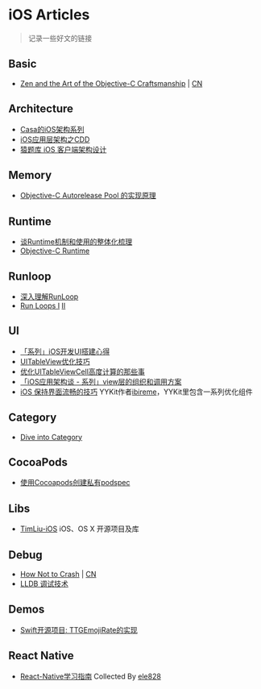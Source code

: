 # iOS Articles

> 记录一些好文的链接

## Basic
* [Zen and the Art of the Objective-C Craftsmanship](https://github.com/objc-zen/objc-zen-book) | [CN](https://github.com/oa414/objc-zen-book-cn)

## Architecture
* [Casa的iOS架构系列](http://casatwy.com/iosying-yong-jia-gou-tan-kai-pian.html)
* [iOS应用层架构之CDD](http://mrpeak.cn/blog/cdd/)
* [猿题库 iOS 客户端架构设计](http://gracelancy.com/blog/2016/01/06/ape-ios-arch-design/)

## Memory

* [Objective-C Autorelease Pool 的实现原理](http://blog.leichunfeng.com/blog/2015/05/31/objective-c-autorelease-pool-implementation-principle/)


## Runtime

* [谈Runtime机制和使用的整体化梳理](http://www.jianshu.com/p/8916ad5662a2)
* [Objective-C Runtime](http://yulingtianxia.com/blog/2014/11/05/objective-c-runtime/)

## Runloop

* [深入理解RunLoop](http://blog.ibireme.com/2015/05/18/runloop/)
* [Run Loops I](http://pandara.xyz/2015/12/17/Run%20Loops/) [II](http://pandara.xyz/2015/12/18/runloop2/)

## UI

* [「系列」iOS开发UI搭建心得](http://lvwenhan.com/ios/452.html)
* [UITableView优化技巧](http://longxdragon.github.io/2015/05/26/UITableView%E4%BC%98%E5%8C%96%E6%8A%80%E5%B7%A7/)
* [优化UITableViewCell高度计算的那些事](http://blog.sunnyxx.com/2015/05/17/cell-height-calculation/)
* [「iOS应用架构谈 - 系列」view层的组织和调用方案](http://casatwy.com/iosying-yong-jia-gou-tan-viewceng-de-zu-zhi-he-diao-yong-fang-an.html)
* [iOS 保持界面流畅的技巧](http://blog.ibireme.com/2015/11/12/smooth_user_interfaces_for_ios/?utm_source=tuicool&utm_medium=referral) YYKit作者[ibireme](https://github.com/ibireme)，YYKit里包含一系列优化组件

## Category
* [Dive into Category](http://tech.meituan.com/DiveIntoCategory.html)

## CocoaPods

* [使用Cocoapods创建私有podspec](http://blog.wtlucky.com/blog/2015/02/26/create-private-podspec/)

## Libs

* [TimLiu-iOS](https://github.com/Tim9Liu9/TimLiu-iOS) iOS、OS X 开源项目及库

## Debug
* [How Not to Crash](http://inessential.com/hownottocrash) | [CN](http://ifujun.com/yi-wen-how-not-to-crash-ru-he-cai-neng-bu-beng-kui/)
* [LLDB 调试技术](http://swiftcafe.io/2015/09/05/lldb-debug/)

## Demos
* [Swift开源项目: TTGEmojiRate的实现](http://tutuge.me/2015/10/25/ttgemojirate-lib/)

## React Native
* [React-Native学习指南](https://github.com/ele828/react-native-guide) Collected By [ele828](https://github.com/ele828)


